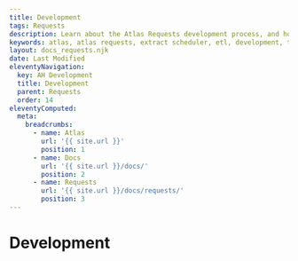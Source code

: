 ```yaml
---
title: Development
tags: Requests
description: Learn about the Atlas Requests development process, and how to test the code.
keywords: atlas, atlas requests, extract scheduler, etl, development, tools
layout: docs_requests.njk
date: Last Modified
eleventyNavigation:
  key: AH Development
  title: Development
  parent: Requests
  order: 14
eleventyComputed:
  meta:
    breadcrumbs:
      - name: Atlas
        url: '{{ site.url }}'
        position: 1
      - name: Docs
        url: '{{ site.url }}/docs/'
        position: 2
      - name: Requests
        url: '{{ site.url }}/docs/requests/'
        position: 3
---
```


# Development
